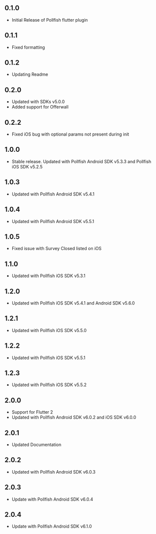 ## 0.1.0

* Initial Release of Pollfish flutter plugin

## 0.1.1

* Fixed formatting

## 0.1.2

* Updating Readme

## 0.2.0

* Updated with SDKs v5.0.0
* Added support for Offerwall

## 0.2.2

* Fixed iOS bug with optional params not present during init

## 1.0.0

* Stable release. Updated with Pollfish Android SDK v5.3.3 and Pollfish iOS SDK v5.2.5

## 1.0.3

* Updated with Pollfish Android SDK v5.4.1

## 1.0.4

* Updated with Pollfish Android SDK v5.5.1

## 1.0.5

* Fixed issue with Survey Closed listed on iOS

## 1.1.0

* Updated with Pollfish iOS SDK v5.3.1

## 1.2.0

* Updated with Pollfish iOS SDK v5.4.1 and Android SDK v5.6.0

## 1.2.1

* Updated with Pollfish iOS SDK v5.5.0

## 1.2.2

*  Updated with Pollfish iOS SDK v5.5.1

## 1.2.3

*  Updated with Pollfish iOS SDK v5.5.2

## 2.0.0

* Support for Flutter 2
* Updated with Pollfish Android SDK v6.0.2 and iOS SDK v6.0.0

## 2.0.1

* Updated Documentation

## 2.0.2

* Updated with Pollfish Android SDK v6.0.3 

## 2.0.3

* Update with Pollfish Android SDK v6.0.4

## 2.0.4

* Update with Pollfish Android SDK v6.1.0
